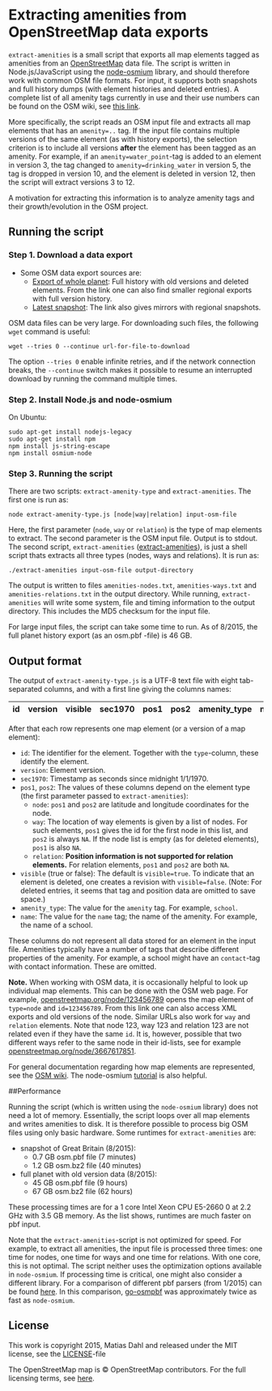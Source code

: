 # Extracting amenities from OpenStreetMap data exports

`extract-amenities` is a small script that exports all map elements tagged as amenities from an [OpenStreetMap](https://www.openstreetmap.org) data file. The script is written in Node.js/JavaScript using the [node-osmium](https://github.com/osmcode/node-osmium) library, and should therefore work with common OSM file formats. For input, it supports both snapshots and full history dumps (with element histories and deleted entries). A complete list of all amenity tags currently in use and their use numbers can be found on the OSM wiki, see [this link](http://wiki.openstreetmap.org/wiki/Key:amenity). 

More specifically, the script reads an OSM input file and extracts all map elements  that has an `amenity=..` tag. If the input file contains multiple versions of the same element (as with history exports), the selection criterion is to include all versions **after** the element has been tagged as an amenity. For example, if an `amenity=water_point`-tag is added to an element in version 3, the tag changed to `amenity=drinking_water` in version 5, the tag is dropped in version 10, and the element is deleted in version 12, then the script will extract versions 3 to 12. 

A motivation for extracting this information is to analyze amenity tags and their growth/evolution in the OSM project. 

## Running the script

### Step 1. Download a data export

- Some OSM data export sources are:
   - [Export of whole planet](http://planet.openstreetmap.org/planet/full-history/): Full history with old versions and deleted elements. From the link one can also find smaller regional exports with full version history. 
   - [Latest snapshot](http://wiki.openstreetmap.org/wiki/Planet.osm): The link also gives mirrors with regional snapshots.

OSM data files can be very large. For downloading such files, the following `wget` command is  useful:

```
wget --tries 0 --continue url-for-file-to-download
```

The option `--tries 0` enable infinite retries, and if the network connection breaks, the `--continue` switch makes it possible to resume an interrupted download by running the command multiple times. 

### Step 2. Install Node.js and node-osmium

On Ubuntu:

```
sudo apt-get install nodejs-legacy
sudo apt-get install npm
npm install js-string-escape
npm install osmium-node
```

### Step 3. Running the script

There are two scripts: `extract-amenity-type` and `extract-amenities`. The first one is run as:

```
node extract-amenity-type.js [node|way|relation] input-osm-file
```

Here, the first parameter (`node`, `way` or `relation`) is the type of map elements to extract. The second parameter is the OSM input file. Output is to stdout. The second script, `extract-amenities` ([extract-amenities](extract-amenities)), is just a shell script thats extracts all three types (nodes, ways and relations). It is run as:

```
./extract-amenities input-osm-file output-directory
```

The output is written to files `amenities-nodes.txt`, `amenities-ways.txt` and `amenities-relations.txt` in the output directory. While running, `extract-amenities` will write some system, file and timing information to the output directory. This includes the MD5 checksum for the input file.

For large input files, the script can take some time to run. As of 8/2015, the full planet history export (as an osm.pbf -file) is 46 GB. 

## Output format

The output of `extract-amenity-type.js` is a UTF-8 text file with eight tab-separated columns, and with a first line giving the columns names:

|     id| version|visible |    sec1970|     pos1|       pos2|amenity_type |name                                         |
|------:|-------:|:-------|----------:|--------:|----------:|:------------|:--------------------------------------------|

After that each row represents one map element (or a version of a map element):

- `id`: The identifier for the element. Together with the `type`-column, these identify the element. 
- `version`: Element version.
- `sec1970`: Timestamp as seconds since midnight 1/1/1970.
- `pos1`, `pos2`: The values of these columns depend on the element type (the first parameter passed to `extract-amenities`):
   - `node`: `pos1` and `pos2` are latitude and longitude coordinates for the node.
   - `way`: The location of way elements is given by a list of nodes. For such elements, `pos1` gives the id for the first node in this list, and `pos2` is always `NA`. If the node list is empty (as for deleted elements), `pos1` is also `NA`. 
   - `relation`: **Position information is not supported for relation elements.** For relation elements, `pos1` and `pos2` are both `NA`.
- `visible` (true or false): The default is `visible=true`. To indicate that an element is deleted, one creates a revision with `visible=false`. (Note: For deleted entries, it seems that tag and position data are omitted to save space.)
- `amenity_type`: The value for the `amenity` tag. For example, `school`.
- `name`: The value for the `name` tag; the name of the amenity. For example, the name of a school. 

These columns do not represent all data stored for an element in the input file. Amenities typically have a number of tags that describe different properties of the amenity. For example, a school might have an `contact`-tag with contact information. These are omitted. 

**Note.** When working with OSM data, it is occasionally helpful to look up individual map elements. This can be done with the OSM web page. For example, [openstreetmap.org/node/123456789](http://www.openstreetmap.org/node/123456789) opens the map element of `type=node` and `id=123456789`. From this link one can also access XML exports and old versions of the node. Similar URLs also work for `way` and `relation` elements. Note that node 123, way 123 and relation 123 are not related even if they have the same `id`. It is, however, possible that two different ways refer to the same node in their id-lists, see for example [openstreetmap.org/node/3667617851](http://www.openstreetmap.org/node/3667617851). 

For general documentation regarding how map elements are represented, see the [OSM wiki](http://wiki.openstreetmap.org/wiki/Elements). The node-osmium [tutorial](https://github.com/osmcode/node-osmium/blob/master/doc/tutorial.md) is also helpful.

##Performance

Running the script (which is written using the `node-osmium` library) does not need a lot of memory. Essentially, the script loops over all map elements and writes amenities to disk. It is therefore possible to process big OSM files using only basic hardware. Some runtimes for `extract-amenities` are:

- snapshot of Great Britain (8/2015):
   - 0.7 GB osm.pbf file (7 minutes)
   - 1.2 GB osm.bz2 file (40 minutes)
- full planet with old version data (8/2015):
   - 45 GB osm.pbf file (9 hours)
   - 67 GB osm.bz2 file (62 hours)

These processing times are for a 1 core Intel Xeon CPU E5-2660 0 at 2.2 GHz with 3.5 GB memory. As the list shows, runtimes are much faster on pbf input. 

Note that the `extract-amenities`-script is not optimized for speed. For example, to extract all amenities, the input file is processed three times: one time for nodes, one time for ways and one time for relations. With one core, this is not optimal. The script neither uses the optimization options available in `node-osmium`. If processing time is critical, one might also consider a different library. For a comparison of different pbf parsers (from 1/2015) can be found [here](https://github.com/pelias/pbf-parser-comparison). In this comparison, [go-osmpbf](https://github.com/qedus/osmpbf) was approximately twice as fast as `node-osmium`. 


## License

This work is copyright 2015, Matias Dahl and released under the MIT license, see the [LICENSE](LICENSE.md)-file 

The OpenStreetMap map is © OpenStreetMap contributors. For the full licensing terms, see [here](http://www.openstreetmap.org/copyright). 

